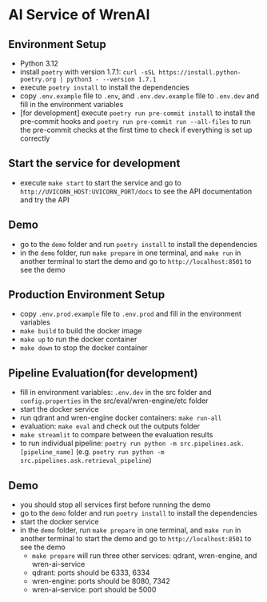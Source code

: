 # AI Service of WrenAI

## Environment Setup

- Python 3.12
- install `poetry` with version 1.7.1: `curl -sSL https://install.python-poetry.org | python3 - --version 1.7.1`
- execute `poetry install` to install the dependencies
- copy `.env.example` file to `.env`, and `.env.dev.example` file to `.env.dev` and fill in the environment variables
- [for development] execute `poetry run pre-commit install` to install the pre-commit hooks and `poetry run pre-commit run --all-files` to run the pre-commit checks at the first time to check if everything is set up correctly

## Start the service for development

- execute `make start` to start the service and go to `http://UVICORN_HOST:UVICORN_PORT/docs` to see the API documentation and try the API

## Demo

- go to the `demo` folder and run `poetry install` to install the dependencies
- in the `demo` folder, run `make prepare` in one terminal, and `make run` in another terminal to start the demo and go to `http://localhost:8501` to see the demo

## Production Environment Setup

- copy `.env.prod.example` file to `.env.prod` and fill in the environment variables
- `make build` to build the docker image
- `make up` to run the docker container
- `make down` to stop the docker container

## Pipeline Evaluation(for development)

- fill in environment variables: `.env.dev` in the src folder and `config.properties` in the src/eval/wren-engine/etc folder
- start the docker service
- run qdrant and wren-engine docker containers: `make run-all`
- evaluation: `make eval` and check out the outputs folder
- `make streamlit` to compare between the evaluation results
- to run individual pipeline: `poetry run python -m src.pipelines.ask.[pipeline_name]` (e.g. `poetry run python -m src.pipelines.ask.retrieval_pipeline`)

## Demo

- you should stop all services first before running the demo
- go to the `demo` folder and run `poetry install` to install the dependencies
- start the docker service
- in the `demo` folder, run `make prepare` in one terminal, and `make run` in another terminal to start the demo and go to `http://localhost:8501` to see the demo
    - `make prepare` will run three other services: qdrant, wren-engine, and wren-ai-service
    - qdrant: ports should be 6333, 6334
    - wren-engine: ports should be 8080, 7342
    - wren-ai-service: port should be 5000
